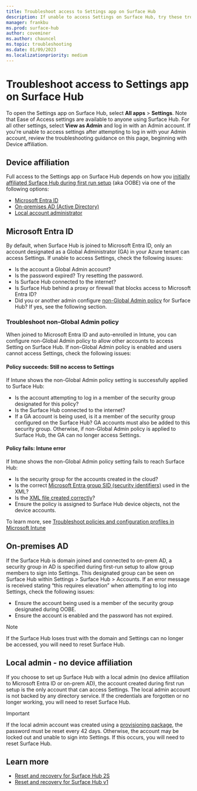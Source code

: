 ```yaml
---
title: Troubleshoot access to Settings app on Surface Hub
description: If unable to access Settings on Surface Hub, try these troubleshooting steps.
manager: frankbu
ms.prod: surface-hub
author: coveminer
ms.author: chauncel
ms.topic: troubleshooting
ms.date: 01/09/2023
ms.localizationpriority: medium
---
```

# Troubleshoot access to Settings app on Surface Hub

To open the Settings app on Surface Hub, select **All apps** > **Settings**. Note that Ease of Access settings are available to anyone using Surface Hub. For all other settings, select **View as Admin** and log in with an Admin account. If you're unable to access settings after attempting to log in with your Admin account, review the troubleshooting guidance on this page, beginning with Device affiliation. 

## Device affiliation

Full access to the Settings app on Surface Hub depends on how you [initially affiliated Surface Hub during first run setup](/surface-hub/prepare-your-environment-for-surface-hub#device-affiliation) (aka OOBE) via one of the following options:

- [Microsoft Entra ID](#azure-active-directory-aad)
- [On-premises AD (Active Directory)](#on-premises-ad)
- [Local account administrator](#local-admin---no-device-affiliation)

<a name='azure-active-directory-aad'></a>

## Microsoft Entra ID

By default, when Surface Hub is joined to Microsoft Entra ID, only an account designated as a Global Administrator (GA) in your Azure tenant can access Settings. If unable to access Settings, check the following issues:

- Is the account a Global Admin account?
- Is the password expired? Try resetting the password.
- Is Surface Hub connected to the internet?
- Is Surface Hub behind a proxy or firewall that blocks access to Microsoft Entra ID?
- Did you or another admin configure [non-Global Admin policy](surface-hub-2s-nonglobal-admin.md) for Surface Hub? If yes, see the following section.

### Troubleshoot non-Global Admin policy

When joined to Microsoft Entra ID and auto-enrolled in Intune, you can configure non-Global Admin policy to allow other accounts to access Setting on Surface Hub. If non-Global Admin policy is enabled and users cannot access Settings, check the following issues:

#### Policy succeeds: Still no access to Settings

If Intune shows the non-Global Admin policy setting is successfully applied to Surface Hub:

- Is the account attempting to log in a member of the security group designated for this policy?
- Is the Surface Hub connected to the internet?
- If a GA account is being used, is it a member of the security group configured on the Surface Hub? GA accounts must also be added to this security group. Otherwise, if non-Global Admin policy is applied to Surface Hub, the GA can no longer access Settings.

#### Policy fails: Intune error

If Intune shows the non-Global Admin policy setting fails to reach Surface Hub:

- Is the security group for the accounts created in the cloud?
- Is the correct [Microsoft Entra group SID (security identifiers)](/surface-hub/surface-hub-2s-nonglobal-admin#obtain-azure-ad-group-sid-using-powershell) used in the XML?
- Is the [XML file created correctly](/surface-hub/surface-hub-2s-nonglobal-admin#create-xml-file-containing-azure-ad-group-sid)?
- Ensure the policy is assigned to Surface Hub device objects, not the device accounts. 

To learn more, see [Troubleshoot policies and configuration profiles in Microsoft Intune](/troubleshoot/mem/intune/device-configuration/troubleshoot-policies-in-microsoft-intune)

## On-premises AD

If the Surface Hub is domain joined and connected to on-prem AD, a security group in AD is specified during first-run setup to allow group members to sign into Settings. This designated group can be seen on Surface Hub within Settings > Surface Hub > Accounts. If an error message is received stating “this requires elevation” when attempting to log into Settings, check the following issues:

- Ensure the account being used is a member of the security group designated during OOBE.
- Ensure the account is enabled and the password has not expired.
 
> [!NOTE]
> If the Surface Hub loses trust with the domain and Settings can no longer be accessed, you will need to reset Surface Hub.

## Local admin - no device affiliation

If you choose to set up Surface Hub with a local admin (no device affiliation to Microsoft Entra ID or on-prem AD), the account created during first run setup is the only account that can access Settings. The local admin account is not backed by any directory service. If the credentials are forgotten or no longer working, you will need to reset Surface Hub.

> [!IMPORTANT]
> If the local admin account was created using a [provisioning package](provisioning-packages-for-surface-hub.md), the password must be reset every 42 days. Otherwise, the account may be locked out and unable to sign into Settings. If this occurs, you will need to reset Surface Hub.

## Learn more

- [Reset and recovery for Surface Hub 2S](surface-hub-recover-reset.md)
- [Reset and recovery for Surface Hub v1](device-reset-surface-hub.md)
